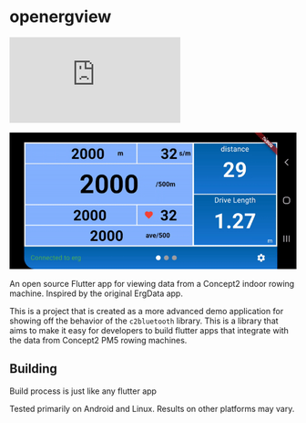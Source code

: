 # openergview

[![Matrix](https://img.shields.io/matrix/openrowing:matrix.org?label=openrowing%20matrix%20space)](https://matrix.to/#/#openrowing:matrix.org)

![A screenshot of a work-in-progress version of the app](demo.gif)

An open source Flutter app for viewing data from a Concept2 indoor rowing machine. Inspired by the original ErgData app.

This is a project that is created as a more advanced demo application for showing off the behavior of the `c2bluetooth` library. This is a library that aims to make it easy for developers to build flutter apps that integrate with the data from Concept2 PM5 rowing machines. 

## Building
Build process is just like any flutter app

Tested primarily on Android and Linux. Results on other platforms may vary.
